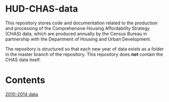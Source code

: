 # HUD-CHAS-data

This repository stores code and documentation related to the production and processing of the Comprehensive Housing Affordability
Strategy (CHAS) data, which are produced annually by the Census Bureau in partnership with the Department of Housing and Urban
Development.

The repository is structured so that each new year of data exists as a folder in the master branch of the repository. This repository
does <b>not</b> contain the CHAS data itself.

# Contents

[2010-2014 data](2010-2014/)
